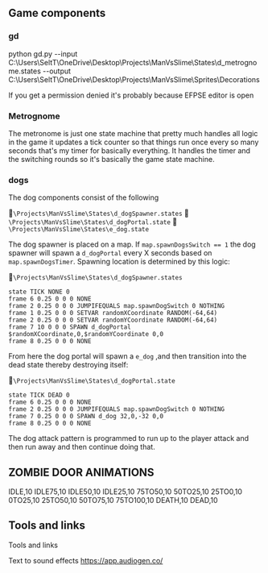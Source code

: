 
## Game components

### gd
python gd.py --input C:\Users\SeltT\OneDrive\Desktop\Projects\ManVsSlime\States\d_metrognome.states --output C:\Users\SeltT\OneDrive\Desktop\Projects\ManVsSlime\Sprites\Decorations  

If you get a permission denied it's probably because EFPSE editor is open

### Metrognome
The metronome is just one state machine that pretty much handles all logic in the game it updates a tick counter so that things run once every so many seconds that's my timer for basically everything. It handles the timer and the switching rounds so it's basically the game state machine.

### dogs
The dog components consist of the following

📁`\Projects\ManVsSlime\States\d_dogSpawner.states`
📁`\Projects\ManVsSlime\States\d_dogPortal.state`
📁`\Projects\ManVsSlime\States\e_dog.state`

The dog spawner is placed on a map. If `map.spawnDogsSwitch == 1` the dog spawner will spawn a `d_dogPortal` every X seconds based on `map.spawnDogsTimer`. Spawning location is determined by this logic:

📁`\Projects\ManVsSlime\States\d_dogSpawner.states`
```
state TICK NONE 0
frame 6 0.25 0 0 0 NONE
frame 2 0.25 0 0 0 JUMPIFEQUALS map.spawnDogSwitch 0 NOTHING
frame 1 0.25 0 0 0 SETVAR randomXCoordinate RANDOM(-64,64) 
frame 2 0.25 0 0 0 SETVAR randomYCoordinate RANDOM(-64,64)
frame 7 10 0 0 0 SPAWN d_dogPortal $randomXCoordinate,0,$randomYCoordinate 0,0
frame 8 0.25 0 0 0 NONE
```

From here the dog portal will spawn a `e_dog` ,and then transition into the dead state thereby destroying itself:

📁`\Projects\ManVsSlime\States\d_dogPortal.state`
```
state TICK DEAD 0
frame 6 0.25 0 0 0 NONE
frame 2 0.25 0 0 0 JUMPIFEQUALS map.spawnDogSwitch 0 NOTHING
frame 7 0.25 0 0 0 SPAWN d_dog 32,0,-32 0,0
frame 8 0.25 0 0 0 NONE
```

The dog attack pattern is programmed to run up to the player attack and then run away and then continue doing that.


## ZOMBIE DOOR ANIMATIONS
IDLE,10
IDLE75,10
IDLE50,10
IDLE25,10
75TO50,10
50TO25,10
25TO0,10
0TO25,10
25TO50,10
50TO75,10
75TO100,10
DEATH,10
DEAD,10

## Tools and links
Tools and links

Text to sound effects
https://app.audiogen.co/

